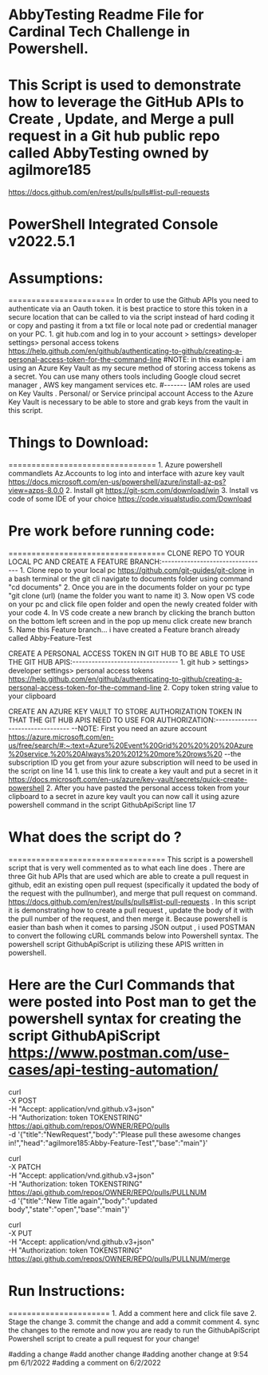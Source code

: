 # AbbyTesting Readme File for Cardinal Tech Challenge in Powershell.
# This Script is used to demonstrate how to leverage the GitHub APIs to Create , Update, and Merge a pull request in a Git hub public repo called AbbyTesting owned by agilmore185
https://docs.github.com/en/rest/pulls/pulls#list-pull-requests
# PowerShell Integrated Console v2022.5.1

# Assumptions: 
=======================
In order to use the Github APIs you need to authenticate via an Oauth token. it is best practice to store this token in a secure location that 
can be called to via the script instead of hard coding it or copy and pasting it from a txt file or local note pad or credential manager on your PC. 
    1.  git hub.com and log in to your account > settings> developer settings> personal access tokens  https://help.github.com/en/github/authenticating-to-github/creating-a-personal-access-token-for-the-command-line
        #NOTE: in this example i am using an Azure Key Vault as my secure method of storing access tokens as a secret. You can use many others tools including Google cloud secret manager , AWS key mangament services etc. 
#------- IAM roles are used on Key Vaults . Personal/ or Service principal account Access to the Azure Key Vault is necessary to be able to store and grab keys from the vault in this script. 

# Things to Download:
================================ 
    1. Azure powershell commandlets Az.Accounts to log into and interface with azure key vault https://docs.microsoft.com/en-us/powershell/azure/install-az-ps?view=azps-8.0.0
    2. Install git https://git-scm.com/download/win
    3. Install vs code of some IDE of your choice https://code.visualstudio.com/Download

# Pre work before running code:
==================================
CLONE REPO TO YOUR LOCAL PC AND CREATE A FEATURE BRANCH:---------------------------------
    1. Clone repo to your local pc https://github.com/git-guides/git-clone
        in a bash terminal or the git cli navigate to documents folder using command "cd documents"
    2. Once you are in the documents folder on your pc type "git clone (url) (name the folder you want to name it)
    3. Now open VS code on your pc and click file open folder and open the newly created folder with your code
    4. In VS code create a new branch by clicking the branch button on the bottom left screen and in the pop up menu click create new branch
    5. Name this Feature branch... i have created a Feature branch already called Abby-Feature-Test

CREATE A PERSONAL ACCESS TOKEN IN GIT HUB TO BE ABLE TO USE THE GIT HUB APIS:---------------------------------
    1.  git hub > settings> developer settings> personal access tokens  https://help.github.com/en/github/authenticating-to-github/creating-a-personal-access-token-for-the-command-line
    2. Copy token string value to your clipboard 

CREATE AN AZURE KEY VAULT TO STORE AUTHORIZATION TOKEN IN THAT THE GIT HUB APIS NEED TO USE FOR AUTHORIZATION:--------------------------------
   --NOTE: First you need an azure account  https://azure.microsoft.com/en-us/free/search/#:~:text=Azure%20Event%20Grid%20%20%20%20Azure%20service,%20%20Always%20%2012%20more%20rows%20
   --the subscription ID you get from your azure subscription will need to be used in the script on line 14
    1. use this link to create a key vault and put a secret in it https://docs.microsoft.com/en-us/azure/key-vault/secrets/quick-create-powershell
    2. After you have pasted the personal access token from your clipboard to a secret in azure key vault you can now call it using azure powershell command in the script GithubApiScript line 17

# What does the script do ? 
==================================
This script is a powershell script that is very well commented as to what each line does . There are three Git hub APIs that are used which are able to create a pull
request in github, edit an existing open pull request (specifically it updated the body of the request with the pullnumber), and merge that pull request on command. https://docs.github.com/en/rest/pulls/pulls#list-pull-requests . In this script it is demonstrating how to create a pull request , update the body of it with the pull number of the request, and then merge it. Because powershell is easier than bash when it comes to parsing JSON output , i used POSTMAN to convert the following cURL commands below into Powershell syntax. The powershell script GithubApiScript
is utilizing these APIS written in powershell. 
# Here are the Curl Commands that were posted into Post man to get the powershell syntax for creating the script GithubApiScript  https://www.postman.com/use-cases/api-testing-automation/
curl \
  -X POST \
  -H "Accept: application/vnd.github.v3+json" \
  -H "Authorization: token TOKENSTRING" \
  https://api.github.com/repos/OWNER/REPO/pulls \
  -d '{"title":"NewRequest","body":"Please pull these awesome changes in!","head":"agilmore185:Abby-Feature-Test","base":"main"}'

curl \
  -X PATCH \
  -H "Accept: application/vnd.github.v3+json" \
  -H "Authorization: token TOKENSTRING" \
  https://api.github.com/repos/OWNER/REPO/pulls/PULLNUM \
  -d '{"title":"New Title again","body":"updated body","state":"open","base":"main"}'


  curl \
  -X PUT \
  -H "Accept: application/vnd.github.v3+json" \
  -H "Authorization: token TOKENSTRING" \
  https://api.github.com/repos/OWNER/REPO/pulls/PULLNUM/merge

# Run Instructions: 
======================
    1. Add a comment here and click file save
    2. Stage the change
    3. commit the change and add a commit comment
    4. sync the changes to the remote and now you are ready to run the GithubApiScript Powershell script to create a pull request for your change!

  #adding a change
  #add another change
  #adding another change at 9:54 pm 6/1/2022
  #adding a comment on 6/2/2022

  